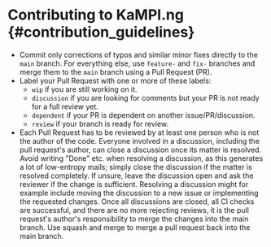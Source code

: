 Contributing to KaMPI.ng {#contribution_guidelines}
============

* Commit only corrections of typos and similar minor fixes directly to the `main` branch. For everything else, use `feature-` and `fix-` branches and merge them to the `main` branch using a Pull Request (PR).
* Label your Pull Request with one or more of these labels:
    * `wip` if you are still working on it.
    * `discussion` if you are looking for comments but your PR is not ready for a full review yet.
    * `dependent` if your PR is dependent on another issue/PR/discussion.
    * `review` if your branch is ready for review.
* Each Pull Request has to be reviewed by at least one person who is not the author of the code. Everyone involved in a discussion, including the pull request's author, can close a discussion once its matter is resolved. Avoid writing "Done" etc. when resolving a discussion, as this generates a lot of low-entropy mails; simply close the discussion if the matter is resolved completely. If unsure, leave the discussion open and ask the reviewer if the change is sufficient. Resolving a discussion might for example include moving the discussion to a new issue or implementing the requested changes. Once all discussions are closed, all CI checks are successful, and there are no more rejecting reviews, it is the pull request's author's responsibility to merge the changes into the main branch. Use squash and merge to merge a pull request back into the main branch.
